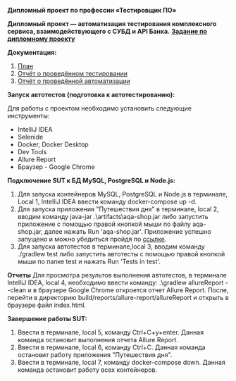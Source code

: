 **Дипломный проект по профессии «Тестировщик ПО»**

**Дипломный проект — автоматизация тестирования комплексного сервиса, взаимодействующего с СУБД и API Банка.**
**[Задание по дипломному проекту](https://github.com/netology-code/qa-diploma/blob/master/README.md)**

**Документация:**
1. [План](https://github.com/JuliaHoney80/DiplomQA-2024/blob/main/docs/Plan.md)
2. [Отчёт о проведённом тестировании](https://github.com/JuliaHoney80/DiplomQA-2024/blob/main/docs/Report.md)
3. [Отчёт о проведённой автоматизации](https://github.com/JuliaHoney80/DiplomQA-2024/blob/main/docs/Summary.md)

**Запуск автотестов (подготовка к автотестированию):**

Для работы с проектом необходимо установить следующиe инструменты:
* IntelliJ IDEA 
* Selenide
* Docker, Docker Desktop 
* Dev Tools
* Allure Report
* Браузер - Google Chrome

**Подключение SUT к БД  MySQL, PostgreSQL и Node.js:**
1. Для запуска контейнеров MySQL, PostgreSQL и Node.js в терминале, Local 1, IntelliJ IDEA ввести команду
docker-compose up -d.
2. Для запуска приложения "Путешествия дня" в терминалe, local 2, вводим команду java-jar .\artifacts\aqa-shop.jar 
либо запустить приложение с помощью правой кнопкой мыши по файлу aqa-shop.jar, далее нажать Run 'aqa-shop.jar'. 
Приложение успешно запущено и можно убедиться пройдя по [ссылке](http://localhost:8080/?ref=https://githubhelp.com).
3. Для запуска автотестов в терминале,local 3, вводим команду ./gradlew test либо запустить автотесты с помощью правой
кнопкой мыши по папке test и нажать Run 'Tests in test'.

**Отчеты**
Для просмотра результов выполнения автотестов, в терминале IntelliJ IDEA, local 4, необходимо ввести команду:
.\gradlew allureReport --clean и в браузере Google Chrome откроется отчет Allure Report.
После, перейти в директорию build/reports/allure-report/allureReport и открыть в браузере файл index.html.

**Завершение работы SUT:**
1. Ввести в терминале, local 5, команду Ctrl+C+y+enter. Данная команда остановит выполнения отчета Allure Report.
2. Ввести в терминале, local 6, команду Ctrl+C. Данная команда остановит работу приложения "Путешествия дня".
3. Ввести в терминале, local 7, команду docker-compose down. Данная команда остановит работу всех контейнеров.

